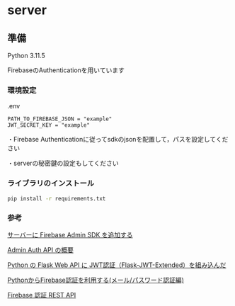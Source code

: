 # server

## 準備

Python 3.11.5

FirebaseのAuthenticationを用いています

### 環境設定

.env

```env
PATH_TO_FIREBASE_JSON = "example"
JWT_SECRET_KEY = "example"
```

・Firebase Authenticationに従ってsdkのjsonを配置して，パスを設定してください

・serverの秘密鍵の設定もしてください

### ライブラリのインストール

```zsh
pip install -r requirements.txt
```

### 参考

[サーバーに Firebase Admin SDK を追加する](https://firebase.google.com/docs/admin/setup?hl=ja)

[Admin Auth API の概要](https://firebase.google.com/docs/auth/admin?hl=ja)

[Python の Flask Web API に JWT認証（Flask-JWT-Extended）を組み込んだ](https://qiita.com/kerobot/items/c5607658171c2aec4f46)

[PythonからFirebase認証を利用する(メール/パスワード認証編)](https://qiita.com/masatomix/items/239eef6b643ece537344)

[Firebase 認証 REST API](https://firebase.google.com/docs/reference/rest/auth?hl=ja)
